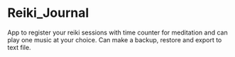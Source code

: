 # Reiki_Journal

App to register your reiki sessions with time counter for meditation and can play one music at your choice.
Can make a backup, restore and export to text file.
